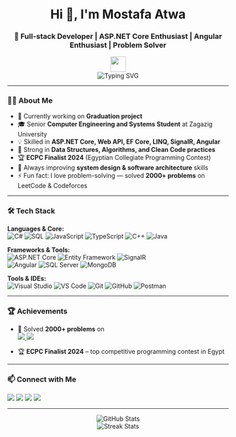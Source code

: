 <h1 align="center">Hi 👋, I'm Mostafa Atwa</h1>
<h3 align="center">🚀 Full-stack Developer | ASP.NET Core Enthusiast | Angular Enthusiast | Problem Solver</h3>

<p align="center">
  <img src="https://media.giphy.com/media/hvRJCLFzcasrR4ia7g/giphy.gif" width="35">
  <br>
  <img src="https://readme-typing-svg.herokuapp.com?font=Fira+Code&size=22&pause=1000&color=F75C7E&center=true&vCenter=true&width=600&lines=Backend+Engineer+%7C+ASP.NET+Core+Developer;Clean+Code+Advocate;Problem+Solver+%282000%2B+challenges+solved%29;Always+Learning+%26+Building+Impactful+Projects" alt="Typing SVG" />
</p>

---

### 👨‍💻 About Me
- 🔭 Currently working on **Graduation project**  
- 🎓 Senior **Computer Engineering and Systems Student** at Zagazig University  
- 💡 Skilled in **ASP.NET Core, Web API, EF Core, LINQ, SignalR, Angular**  
- 🧠 Strong in **Data Structures, Algorithms, and Clean Code practices**  
- 🏆 **ECPC Finalist 2024** (Egyptian Collegiate Programming Contest)  
- 🌱 Always improving **system design & software architecture** skills  
- ⚡ Fun fact: I love problem-solving — solved **2000+ problems** on LeetCode & Codeforces  

---

### 🛠️ Tech Stack

**Languages & Core:**  
![C#](https://img.shields.io/badge/C%23-239120?style=for-the-badge&logo=c-sharp&logoColor=white) 
![SQL](https://img.shields.io/badge/SQL-CC2927?style=for-the-badge&logo=microsoft-sql-server&logoColor=white) 
![JavaScript](https://img.shields.io/badge/JavaScript-F7DF1E?style=for-the-badge&logo=javascript&logoColor=black) 
![TypeScript](https://img.shields.io/badge/TypeScript-007ACC?style=for-the-badge&logo=typescript&logoColor=white) 
![C++](https://img.shields.io/badge/C++-00599C?style=for-the-badge&logo=cplusplus&logoColor=white) 
![Java](https://img.shields.io/badge/Java-007396?style=for-the-badge&logo=java&logoColor=white)

**Frameworks & Tools:**  
![ASP.NET Core](https://img.shields.io/badge/ASP.NET%20Core-512BD4?style=for-the-badge&logo=dotnet&logoColor=white) 
![Entity Framework](https://img.shields.io/badge/Entity%20Framework-6DB33F?style=for-the-badge&logo=dotnet&logoColor=white) 
![SignalR](https://img.shields.io/badge/SignalR-000000?style=for-the-badge&logo=dotnet&logoColor=white)  
![Angular](https://img.shields.io/badge/Angular-DD0031?style=for-the-badge&logo=angular&logoColor=white) 
![SQL Server](https://img.shields.io/badge/SQL%20Server-CC2927?style=for-the-badge&logo=microsoft-sql-server&logoColor=white) 
![MongoDB](https://img.shields.io/badge/MongoDB-47A248?style=for-the-badge&logo=mongodb&logoColor=white)

**Tools & IDEs:**  
![Visual Studio](https://img.shields.io/badge/Visual%20Studio-5C2D91?style=for-the-badge&logo=visual-studio&logoColor=white) 
![VS Code](https://img.shields.io/badge/VS%20Code-007ACC?style=for-the-badge&logo=visual-studio-code&logoColor=white) 
![Git](https://img.shields.io/badge/Git-F05032?style=for-the-badge&logo=git&logoColor=white) 
![GitHub](https://img.shields.io/badge/GitHub-181717?style=for-the-badge&logo=github&logoColor=white) 
![Postman](https://img.shields.io/badge/Postman-FF6C37?style=for-the-badge&logo=postman&logoColor=white)

---

### 🏆 Achievements

- 🥇 Solved **2000+ problems** on  
  <a href="https://leetcode.com/u/atwamostafa5/" target="_blank">
    <img src="https://img.shields.io/badge/LeetCode-FFA116?style=for-the-badge&logo=leetcode&logoColor=white" />
  </a>
  <a href="https://codeforces.com/profile/Mostafa_Atwa_7" target="_blank">
    <img src="https://img.shields.io/badge/Codeforces-1F8ACB?style=for-the-badge&logo=codeforces&logoColor=white" />
  </a>

- 🏆 **ECPC Finalist 2024** – top competitive programming contest in Egypt  

---

### 📫 Connect with Me

<p>
  <a href="mailto:atwamostafa5@gmail.com" target="_blank"><img src="https://img.shields.io/badge/Gmail-D14836?style=for-the-badge&logo=gmail&logoColor=white"></a>
  <a href="https://linkedin.com/in/mostafa-atwa" target="_blank"><img src="https://img.shields.io/badge/LinkedIn-0077B5?style=for-the-badge&logo=linkedin&logoColor=white"></a>
  <a href="https://t.me/mostafaatwa7" target="_blank"><img src="https://img.shields.io/badge/Telegram-2CA5E0?style=for-the-badge&logo=telegram&logoColor=white"></a>
  <a href="https://wa.me/01030230909" target="_blank"><img src="https://img.shields.io/badge/WhatsApp-25D366?style=for-the-badge&logo=whatsapp&logoColor=white"></a>
</p>

---

<p align="center">
  <img src="https://github-readme-stats.vercel.app/api?username=MostafaAtwa22&show_icons=true&theme=radical" alt="GitHub Stats" />
  <br>
  <img src="https://github-readme-streak-stats.herokuapp.com/?user=MostafaAtwa22&theme=radical" alt="Streak Stats"/>
</p>
